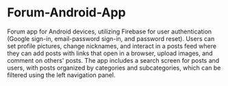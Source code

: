 # Forum-Android-App
Forum app for Android devices, utilizing Firebase for user authentication (Google sign-in, email-password sign-in, and password reset). Users can set profile pictures, change nicknames, and interact in a posts feed where they can add posts with links that open in a browser, upload images, and comment on others' posts. The app includes a search screen for posts and users, with posts organized by categories and subcategories, which can be filtered using the left navigation panel.

